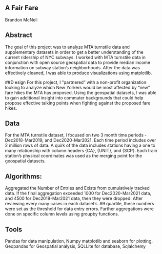 ## A Fair Fare

Brandon McNeil

## Abstract
The goal of this project was to analyze MTA turnstile data and supplementary datasets in order to get a better understanding of the current ridership of NYC subways. I worked with MTA turnstile data in conjunction with open source geospatial data to provide median income information on subway station’s neighborhoods. After the data was effectively cleaned, I was able to produce visualizations using matplotlib.

##D esign
For this project, I “partnered” with a non-profit organization looking to analyze which New Yorkers would be most affected by “new” fare hikes the MTA has proposed. Using the geospatial datasets, I was able to gain additional insight into commuter backgrounds that could help propose effective talking points when fighting against the proposed fare hikes.

## Data
For the MTA turnstile dataset, I focused on two 3 month time periods - Dec2018-Mar2019, and Dec2020-Mar2021. Each time period includes over 2 million rows of data. A quirk of the data includes stations having a one to many relationship with column headers {CA}, {UNIT}, and {SCP}. 
Each train station’s physical coordinates was used as the merging point for the geospatial datasets.

## Algorithms:
Aggregated the Number of Entries and Exists from cumulatively tracked data. 
If the final aggregation exceeded 1000 for Dec2020-Mar2021 data, and 4500 for Dec2018-Mar2021 data, then they were dropped.
After reviewing every many cases in each dataset’s .99 quartile, these numbers were set as the threshold for data entry errors.
Further aggregations were done on specific column levels using groupby functions.

## Tools
Pandas for data manipulation,
Numpy matplotlib and seaborn for plotting,
Geopandas for Geospatial analysis,
SQLLite for database,
Sqlalchemy
